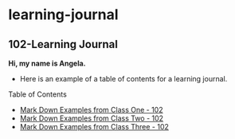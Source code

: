 # learning-journal

## 102-Learning Journal

**Hi, my name is Angela.**


- Here is an example of a table of contents for a learning journal.

Table of Contents
- [Mark Down Examples from Class One - 102](/MarkDownExamples.md)
- [Mark Down Examples from Class Two - 102](/MarkDownExamples.md)
- [Mark Down Examples from Class Three - 102](/MarkDownExamples.md)
